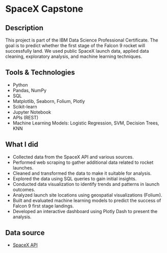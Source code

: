 # SpaceX Capstone

## Description
This project is part of the IBM Data Science Professional Certificate. The goal is to predict whether the first stage of the Falcon 9 rocket will successfully land. We used public SpaceX launch data, applied data cleaning, exploratory analysis, and machine learning techniques.

## Tools & Technologies
- Python
- Pandas, NumPy
- SQL
- Matplotlib, Seaborn, Folium, Plotly
- Scikit-learn
- Jupyter Notebook
- APIs (REST)
- Machine Learning Models: Logistic Regression, SVM, Decision Trees, KNN

## What I did
- Collected data from the SpaceX API and various sources.
- Performed web scraping to gather additional data related to rocket launches.
- Cleaned and transformed the data to make it suitable for analysis.
- Explored the data using SQL queries to gain initial insights.
- Conducted data visualization to identify trends and patterns in launch outcomes.
- Analyzed launch site locations using geospatial visualizations (Folium).
- Built and evaluated machine learning models to predict the success of Falcon 9 first stage landings.
- Developed an interactive dashboard using Plotly Dash to present the analysis.

## Data source
- [SpaceX API](https://github.com/r-spacex/SpaceX-API)
